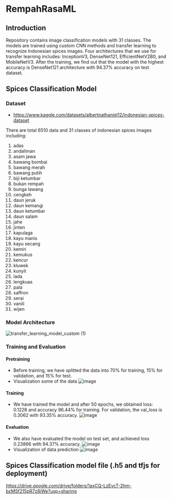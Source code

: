 # RempahRasaML

## Introduction
Repository contains image classification models with 31 classes. The models are trained using custom CNN methods and transfer learning to recognize Indonesian spices images. Four architectures that we use for transfer learning includes: InceptionV3, DenseNet121, EfficientNetV2B0, and MobileNetV3. After the training, we find out that the model with the highest accuracy is DenseNet121 architecture with 94.37% accuracy on test dataset.

## Spices Classification Model
### Dataset
- https://www.kaggle.com/datasets/albertnathaniel12/indonesian-spices-dataset

There are total 6510 data and 31 classes of indonesian spices images including:
1. adas
2. andaliman
3. asam jawa
4. bawang bombai
5. bawang merah
6. bawang putih
7. biji ketumbar
8. bukan rempah
9. bunga lawang
10. cengkeh
11. daun jeruk
12. daun kemangi
13. daun ketumbar
14. daun salam
15. jahe
16. jinten
17. kapulaga
18. kayu manis
19. kayu secang
20. kemiri
21. kemukus
22. kencur
23. kluwek
24. kunyit
25. lada
26. lengkuas
27. pala
28. saffron
29. serai
30. vanili
31. wijen

### Model Architecture
![transfer_learning_model_custom (1)](https://github.com/RempahRasa/RempahRasaML/assets/127374698/9e78d713-2d41-4f57-98fa-7a06cdcaa9d4)

### Training and Evaluation
#### Pretraining
- Before training, we have splitted the data into 70% for training, 15% for validation, and 15% for test.
- Visualization some of the data
  ![image](https://github.com/RempahRasa/RempahRasaML/assets/127374698/74229711-d54b-4f28-825e-3e078d5cb85d)

#### Training
- We have trained the model and after 50 epochs, we obtained loss: 0.1228 and accuracy 96.44% for training. For validation, the val_loss is 0.3062 with 93.35% accuracy.
  ![image](https://github.com/RempahRasa/RempahRasaML/assets/127374698/cfa62683-a54e-43be-9859-344d0a273d64)

#### Evaluation
- We also have evaluated the model on test set, and achieved loss 0.23866 with 94.37% accuracy.
  ![image](https://github.com/RempahRasa/RempahRasaML/assets/127374698/2249f8fb-e6d3-449f-ae0e-fa6e880008fd)
- Visualization of data prediction
  ![image](https://github.com/RempahRasa/RempahRasaML/assets/127374698/0f8577b2-dbc1-45d4-915a-5c50e4af5e7b)


## Spices Classification model file (.h5 and tfjs for deployment)
https://drive.google.com/drive/folders/1axCQ-LzEvcT-2hm-bzMSf215pR7z8iWe?usp=sharing

